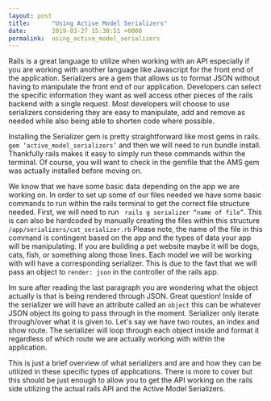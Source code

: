 ```yaml
---
layout: post
title:      "Using Active Model Serializers"
date:       2019-03-27 15:30:51 +0000
permalink:  using_active_model_serializers
---
```



Rails is a great language to utilize when working with an API especially if you are working with another language like Javascript for the front end of the application. Serializers are a gem that allows us to format JSON without having to manipulate the front end of our application. Developers can select the specific information they want as well access other pieces of the rails backend with a single request. Most developers will choose to use serializers considering they are easy to manipulate, add and remove as needed while also being able to shorten code where possible. 

Installing the Serializer gem is pretty straightforward like most gems in rails. `gem ‘active_model_serializers’` and then we will need to run bundle install. Thankfully rails makes it easy to simply run these commands within the terminal. Of course, you will want to check in the gemfile that the AMS gem was actually installed before moving on. 

We know that we have some basic data depending on the app we are working on. In order to set up some of our files needed we have some basic commands to run within the rails terminal to get the correct file structure needed. First, we will need to run ` rails g serializer “name of file”`. This is can also be hardcoded by manually creating the files within this structure `/app/serializers/cat_serializer.rb` Please note, the name of the file in this command is contingent based on the app and the types of data your app will be manipulating. If you are building a pet website maybe it will be dogs, cats, fish, or something along those lines. Each model we will be working with will have a corresponding serializer. This is due to the favt that we will pass an object to `render: json` in the controller of the rails app. 

Im sure after reading the last paragraph you are wondering what the object actually is that is being rendered through JSON. Great question! Inside of the serializer we will have an attribute called an `object` this can be whatever JSON object its going to pass through in the moment. Serializer only iterate through/over what it is given to. Let's say we have two routes, an index and show route. The serializer will loop through each object inside and format it regardless of which route we are actually working with within the application. 

This is just a brief overview of what serializers and are and how they can be utilized in these specific types of applications. There is more to cover but this should be just enough to allow you to get the API working on the rails side utilizing the actual rails API and the Active Model Serializers. 

